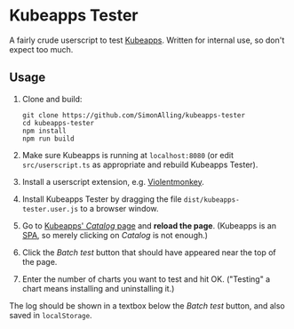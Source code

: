 # Kubeapps Tester

A fairly crude userscript to test [Kubeapps](https://github.com/kubeapps/kubeapps).
Written for internal use, so don't expect too much.


## Usage

1. Clone and build:
   ```
   git clone https://github.com/SimonAlling/kubeapps-tester
   cd kubeapps-tester
   npm install
   npm run build
   ```

1. Make sure Kubeapps is running at `localhost:8080` (or edit `src/userscript.ts` as appropriate and rebuild Kubeapps Tester).

1. Install a userscript extension, e.g. [Violentmonkey](https://google.com/search?q=Violentmonkey).

1. Install Kubeapps Tester by dragging the file `dist/kubeapps-tester.user.js` to a browser window.

1. Go to [Kubeapps' *Catalog* page](http://localhost:8080/#/catalog) and **reload the page**.
   (Kubeapps is an [SPA](https://en.wikipedia.org/wiki/Single-page_application), so merely clicking on *Catalog* is not enough.)

1. Click the *Batch test* button that should have appeared near the top of the page.

1. Enter the number of charts you want to test and hit OK.
   ("Testing" a chart means installing and uninstalling it.)

The log should be shown in a textbox below the *Batch test* button, and also saved in `localStorage`.
